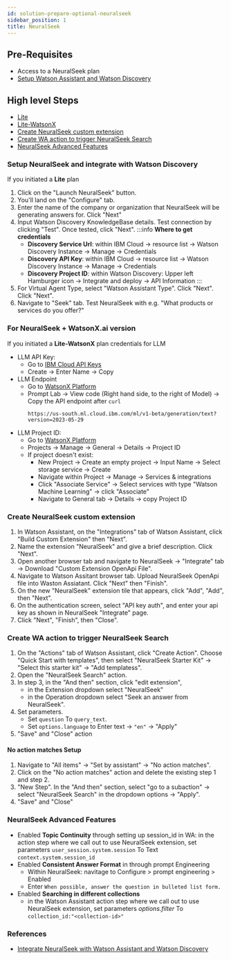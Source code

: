 ```yaml
---
id: solution-prepare-optional-neuralseek
sidebar_position: 1
title: NeuralSeek
---
```

## Pre-Requisites
- Access to a NeuralSeek plan
- [Setup Watson Assistant and Watson Discovery](/docs/3-Create/Prepare/Core%20Components.md)
## High level Steps
- [Lite](#setup-NS-lite)
- [Lite-WatsonX](#setup-NS-watsonx)
- [Create NeuralSeek custom extension](#create-neuralseek-custom-extension)
- [Create WA action to trigger NeuralSeek Search](#create-wa-action-to-trigger-neuralseek-search)
- [NeuralSeek Advanced Features](#neuralseek-advanced-features)

### Setup NeuralSeek and integrate with Watson Discovery<a name="setup-NS-lite"></a>

If you initiated a **Lite** plan
1. Click on the "Launch NeuralSeek" button.
1. You'll land on the "Configure" tab. 
1. Enter the name of the company or organization that NeuralSeek will be generating answers for. Click "Next"
1. Input Watson Discovery KnowledgeBase details. Test connection by clicking "Test". Once tested, click "Next".
    :::info
    **Where to get credentials**
    - **Discovery Service Url**: within IBM Cloud -> resource list -> Watson Discovery Instance -> Manage -> Credentials
    - **Discovery API Key**: within IBM Cloud -> resource list -> Watson Discovery Instance -> Manage -> Credentials
    - **Discovery Project ID**: within Watson Discovery: Upper left Hamburger icon -> Integrate and deploy -> 
    API Information
    :::
1. For Virtual Agent Type, select "Watson Assistant Type". Click "Next". Click "Next". 
1. Navigate to "Seek" tab. Test NeuralSeek with e.g. "What products or services do you offer?"

### For NeuralSeek + WatsonX.ai version <a name="setup-NS-watsonx"></a>
If you initiated a **Lite-WatsonX** plan
credentials for LLM
- LLM API Key: 
    - Go to [IBM Cloud API Keys](https://cloud.ibm.com/iam/apikeys)
    - Create -> Enter Name -> Copy
- LLM Endpoint
    - Go to [WatsonX Platform](https://dataplatform.cloud.ibm.com/wx/home?context=wx)
    - Prompt Lab -> View code (Right hand side, to the right of Model) -> Copy the API endpoint after `curl`
        ```
        https://us-south.ml.cloud.ibm.com/ml/v1-beta/generation/text?version=2023-05-29
        ```
- LLM Project ID: 
    - Go to [WatsonX Platform](https://dataplatform.cloud.ibm.com/wx/home?context=wx)
    - Projects -> Manage -> General -> Details -> Project ID
    - If project doesn't exist:
        - New Project -> Create an empty project -> Input Name -> Select storage service -> Create
        - Navigate within Project -> Manage -> Services & integrations
        - Click "Associate Service" -> Select services with type "Watson Machine Learning" -> click "Associate"
        - Navigate to General tab -> Details -> copy Project ID
    
### Create NeuralSeek custom extension <a name="create-neuralseek-custom-extension"></a>
1. In Watson Assistant, on the "Integrations" tab of Watson Assistant, click "Build Custom Extension" then "Next".
2. Name the extension "NeuralSeek" and give a brief description. Click "Next".
3. Open another browser tab and navigate to NeuralSeek -> "Integrate" tab -> Download "Custom Extension OpenApi File".
4. Navigate to Watson Assitant browser tab. Upload NeuralSeek OpenApi file into Waston Assiatant. Click "Next" then "Finish".
5. On the new "NeuralSeek" extension tile that appears, click "Add", "Add", then "Next".
6. On the authentication screen, select "API key auth", and enter your api key as shown in NeuralSeek "Integrate" page.
7. Click "Next", "Finish", then "Close".



### Create WA action to trigger NeuralSeek Search <a name="create-wa-action-to-trigger-neuralseek-search"></a>
1. On the "Actions" tab of Watson Assistant, click "Create Action". Choose "Quick Start with templates", then select  "NeuralSeek Starter Kit" -> "Select this starter kit" -> "Add templatess".
1. Open the "NeuralSeek Search" action.
1. In step 3, in the "And then" section, click "edit extension", 
    - in the Extension dropdown select "NeuralSeek"
    - in the Operation dropdown select "Seek an answer from NeuralSeek".
1. Set parameters. 
    - Set `question` To `query_text`. 
    - Set `options.language` to Enter text ->  `"en"` -> "Apply"
1. "Save" and "Close" action
#### No action matches Setup
1. Navigate to "All items" -> "Set by assistant" -> "No action matches".
1. Click on the "No action matches" action and delete the existing step 1 and step 2. 
1. "New Step". In the "And then" section, select "go to a subaction"  -> select "NeuralSeek Search" in the dropdown options -> "Apply".
1. "Save" and "Close"

### NeuralSeek Advanced Features<a name="neuralseek-advanced-features"></a>
- Enabled **Topic Continuity** through setting up session_id in WA: in the action step where we call out to use NeuralSeek extension, set parameters `user_session.system.session` To Text `context.system.session_id`
- Enabled **Consistent Answer Format** in through prompt Engineering
    - Within NeuralSeek: navitage to Configure > prompt engineering > Enabled
    - Enter `When possible, answer the question in bulleted list form.`
- Enabled **Searching in different collections**
    - in the Watson Assistant action step where we call out to use NeuralSeek extension, set parameters *options.filter* To `collection_id:"<collection-id>"`

### References
- [Integrate NeuralSeek with Watson Assistant and Watson Discovery](https://developer.ibm.com/tutorials/integrate-neuralseek-with-watson-assistant-and-watson-discovery/)